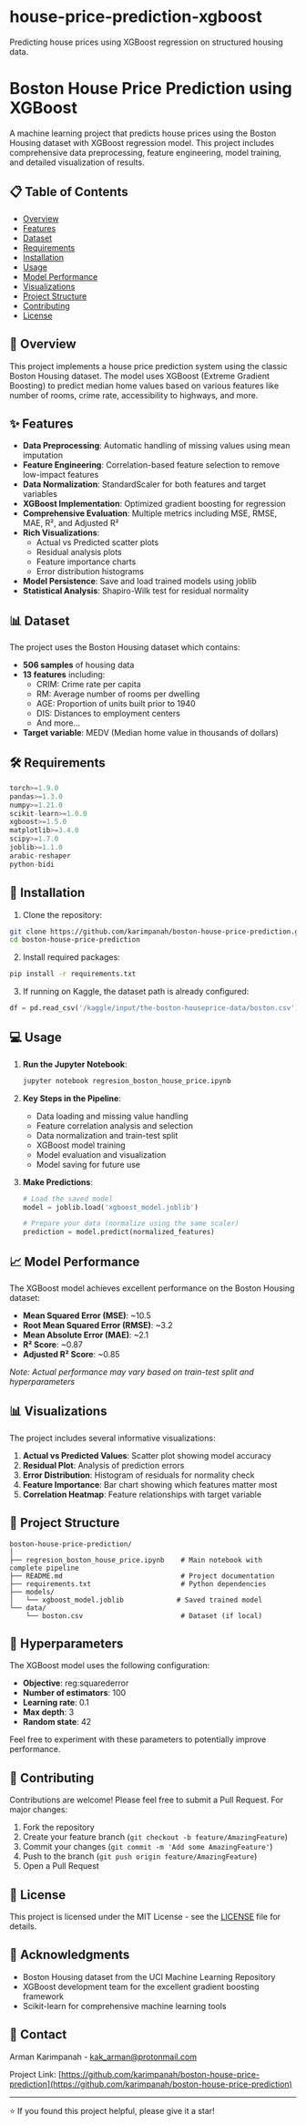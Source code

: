 # house-price-prediction-xgboost
Predicting house prices using XGBoost regression on structured housing data.

# Boston House Price Prediction using XGBoost

A machine learning project that predicts house prices using the Boston Housing dataset with XGBoost regression model. This project includes comprehensive data preprocessing, feature engineering, model training, and detailed visualization of results.

## 📋 Table of Contents
- [Overview](#overview)
- [Features](#features)
- [Dataset](#dataset)
- [Requirements](#requirements)
- [Installation](#installation)
- [Usage](#usage)
- [Model Performance](#model-performance)
- [Visualizations](#visualizations)
- [Project Structure](#project-structure)
- [Contributing](#contributing)
- [License](#license)

## 🎯 Overview

This project implements a house price prediction system using the classic Boston Housing dataset. The model uses XGBoost (Extreme Gradient Boosting) to predict median home values based on various features like number of rooms, crime rate, accessibility to highways, and more.

## ✨ Features

- **Data Preprocessing**: Automatic handling of missing values using mean imputation
- **Feature Engineering**: Correlation-based feature selection to remove low-impact features
- **Data Normalization**: StandardScaler for both features and target variables
- **XGBoost Implementation**: Optimized gradient boosting for regression
- **Comprehensive Evaluation**: Multiple metrics including MSE, RMSE, MAE, R², and Adjusted R²
- **Rich Visualizations**: 
  - Actual vs Predicted scatter plots
  - Residual analysis plots
  - Feature importance charts
  - Error distribution histograms
- **Model Persistence**: Save and load trained models using joblib
- **Statistical Analysis**: Shapiro-Wilk test for residual normality

## 📊 Dataset

The project uses the Boston Housing dataset which contains:
- **506 samples** of housing data
- **13 features** including:
  - CRIM: Crime rate per capita
  - RM: Average number of rooms per dwelling
  - AGE: Proportion of units built prior to 1940
  - DIS: Distances to employment centers
  - And more...
- **Target variable**: MEDV (Median home value in thousands of dollars)

## 🛠 Requirements

```python
torch>=1.9.0
pandas>=1.3.0
numpy>=1.21.0
scikit-learn>=1.0.0
xgboost>=1.5.0
matplotlib>=3.4.0
scipy>=1.7.0
joblib>=1.1.0
arabic-reshaper
python-bidi
```

## 🚀 Installation

1. Clone the repository:
```bash
git clone https://github.com/karimpanah/boston-house-price-prediction.git
cd boston-house-price-prediction
```

2. Install required packages:
```bash
pip install -r requirements.txt
```

3. If running on Kaggle, the dataset path is already configured:
```python
df = pd.read_csv('/kaggle/input/the-boston-houseprice-data/boston.csv')
```

## 💻 Usage

1. **Run the Jupyter Notebook**:
   ```bash
   jupyter notebook regresion_boston_house_price.ipynb
   ```

2. **Key Steps in the Pipeline**:
   - Data loading and missing value handling
   - Feature correlation analysis and selection
   - Data normalization and train-test split
   - XGBoost model training
   - Model evaluation and visualization
   - Model saving for future use

3. **Make Predictions**:
   ```python
   # Load the saved model
   model = joblib.load('xgboost_model.joblib')
   
   # Prepare your data (normalize using the same scaler)
   prediction = model.predict(normalized_features)
   ```

## 📈 Model Performance

The XGBoost model achieves excellent performance on the Boston Housing dataset:

- **Mean Squared Error (MSE)**: ~10.5
- **Root Mean Squared Error (RMSE)**: ~3.2
- **Mean Absolute Error (MAE)**: ~2.1
- **R² Score**: ~0.87
- **Adjusted R² Score**: ~0.85

*Note: Actual performance may vary based on train-test split and hyperparameters*

## 📊 Visualizations

The project includes several informative visualizations:

1. **Actual vs Predicted Values**: Scatter plot showing model accuracy
2. **Residual Plot**: Analysis of prediction errors
3. **Error Distribution**: Histogram of residuals for normality check
4. **Feature Importance**: Bar chart showing which features matter most
5. **Correlation Heatmap**: Feature relationships with target variable

## 📁 Project Structure

```
boston-house-price-prediction/
│
├── regresion_boston_house_price.ipynb    # Main notebook with complete pipeline
├── README.md                             # Project documentation
├── requirements.txt                      # Python dependencies
├── models/
│   └── xgboost_model.joblib             # Saved trained model
└── data/
    └── boston.csv                        # Dataset (if local)
```

## 🔧 Hyperparameters

The XGBoost model uses the following configuration:
- **Objective**: reg:squarederror
- **Number of estimators**: 100
- **Learning rate**: 0.1
- **Max depth**: 3
- **Random state**: 42

Feel free to experiment with these parameters to potentially improve performance.

## 🤝 Contributing

Contributions are welcome! Please feel free to submit a Pull Request. For major changes:

1. Fork the repository
2. Create your feature branch (`git checkout -b feature/AmazingFeature`)
3. Commit your changes (`git commit -m 'Add some AmazingFeature'`)
4. Push to the branch (`git push origin feature/AmazingFeature`)
5. Open a Pull Request

## 📝 License

This project is licensed under the MIT License - see the [LICENSE](LICENSE) file for details.

## 🙏 Acknowledgments

- Boston Housing dataset from the UCI Machine Learning Repository
- XGBoost development team for the excellent gradient boosting framework
- Scikit-learn for comprehensive machine learning tools

## 📧 Contact

Arman Karimpanah - kak_arman@protonmail.com

Project Link: [https://github.com/karimpanah/boston-house-price-prediction](https://github.com/karimpanah/boston-house-price-prediction)

---

⭐ If you found this project helpful, please give it a star!
